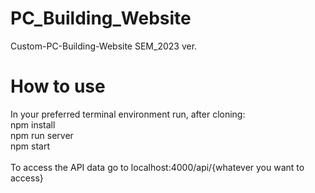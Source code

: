 # PC_Building_Website
 Custom-PC-Building-Website SEM_2023 ver. <br>
 
# How to use
 In your preferred terminal environment run, after cloning: <br>
 npm install <br>
 npm run server <br>
 npm start <br>
 <br>
 To access the API data go to localhost:4000/api/{whatever you want to access} <br>
